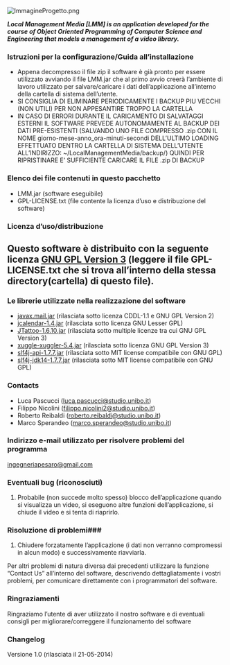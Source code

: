 ![ImmagineProgetto.png](https://bitbucket.org/repo/EebaL6/images/3513983092-ImmagineProgetto.png)

***Local Management Media [LMM] is an application developed for the course of Object Oriented Programming of Computer Science and Engineering that models a management of a video library.***

### Istruzioni per la configurazione/Guida all’installazione ###

* Appena decompresso il file zip il software è già pronto per essere utilizzato avviando il file LMM.jar che al primo avvio creerà l’ambiente di lavoro utilizzato per salvare/caricare i dati dell’applicazione all’interno della cartella di sistema dell’utente.
* SI CONSIGLIA DI ELIMINARE PERIODICAMENTE I BACKUP PIU VECCHI (NON UTILI) PER NON APPESANTIRE TROPPO LA CARTELLA
* IN CASO DI ERRORI DURANTE IL CARICAMENTO DI SALVATAGGI ESTERNI IL SOFTWARE PREVEDE AUTONOMAMENTE AL BACKUP DEI DATI PRE-ESISTENTI (SALVANDO UNO FILE COMPRESSO .zip CON IL NOME giorno-mese-anno_ora-minuti-secondi DELL’ULTIMO LOADING EFFETTUATO DENTRO LA CARTELLA DI SISTEMA DELL’UTENTE ALL’INDIRIZZO: ~/LocalManagementMedia/backup/) QUINDI PER RIPRISTINARE E’ SUFFICIENTE CARICARE IL FILE .zip DI BACKUP


### Elenco dei file contenuti in questo pacchetto ###

* LMM.jar (software eseguibile)
* GPL-LICENSE.txt (file contente la licenza d’uso e distribuzione del software)


### Licenza d’uso/distribuzione ###

## Questo software è distribuito con la seguente licenza [GNU GPL Version 3](http://www.gnu.org/copyleft/gpl.html) (leggere il file GPL-LICENSE.txt che si trova all’interno della stessa directory(cartella) di questo file). ##

### Le librerie utilizzate nella realizzazione del software ###

* [javax.mail.jar](http://www.oracle.com/technetwork/java/javamail/index.html) (rilasciata sotto licenza CDDL-1.1 e GNU GPL Version 2)
* [jcalendar-1.4.jar](http://toedter.com/jcalendar/) (rilasciata sotto licenza GNU Lesser GPL)
* [JTattoo-1.6.10.jar](http://www.jtattoo.net) (rilasciata sotto multiple licenze tra cui GNU GPL Version 3)
* [xuggle-xuggler-5.4.jar](http://www.xuggle.com/xuggler/) (rilasciata sotto licenza GNU GPL Version 3)
* [slf4j-api-1.7.7.jar](http://www.slf4j.org) (rilasciata sotto MIT license compatibile con GNU GPL)
* [slf4j-jdk14-1.7.7.jar](http://www.slf4j.org) (rilasciata sotto MIT license compatibile con GNU GPL)


### Contacts ###

* Luca Pascucci ([luca.pascucci@studio.unibo.it](mailto:luca.pascucci@studio.unibo.it))
* Filippo Nicolini ([filippo.nicolini2@studio.unibo.it](mailto:filippo.nicolini2@studio.unibo.it))
* Roberto Reibaldi ([roberto.reibaldi@studio.unibo.it](mailto:roberto.reibaldi@studio.unibo.it))
* Marco Sperandeo ([marco.sperandeo@studio.unibo.it](mailto:marco.sperandeo@studio.unibo.it))

### Indirizzo e-mail utilizzato per risolvere problemi del programma ###

[ingegneriapesaro@gmail.com](mailto:ingegneriapesaro@gmail.com)


### Eventuali bug (riconosciuti) ###

1. Probabile (non succede molto spesso) blocco dell’applicazione quando si visualizza un video, si eseguono altre funzioni dell’applicazione, si chiude il video e si tenta di riaprirlo.


### Risoluzione di problemi###

1. Chiudere forzatamente l’applicazione (i dati non verranno compromessi in alcun modo) e successivamente riavviarla.

Per altri problemi di natura diversa dai precedenti utilizzare la funzione “Contact Us” all’interno del software, descrivendo dettagliatamente i vostri problemi, per comunicare direttamente con i programmatori del software.


### Ringraziamenti ###

Ringraziamo l’utente di aver utilizzato il nostro software e di eventuali consigli per migliorare/correggere il funzionamento del software

### Changelog ###

Versione 1.0 (rilasciata il 21-05-2014)
